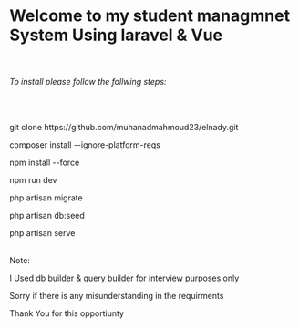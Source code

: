 <h1>Welcome to my student managmnet System Using laravel & Vue</h1>
<br>
<h6>To install please follow the follwing steps:</h6>
<br>
<p>git clone https://github.com/muhanadmahmoud23/elnady.git</p>
<p>composer install --ignore-platform-reqs</p>
<p>npm install --force</p>
<p>npm run dev</p>
<p>php artisan migrate</p>
<p>php artisan db:seed</p>
<p>php artisan serve</p>

<br>
<a> Note:</a>
    <p>I Used db builder & query builder for interview purposes only</p>
    <p>Sorry if there is any misunderstanding in the requirments</p>
    <p>Thank You for this opportiunty</p>
